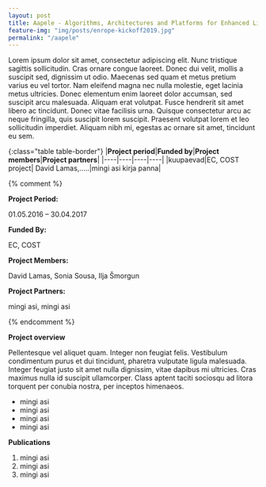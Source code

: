```yaml
---
layout: post
title: Aapele - Algorithms, Architectures and Platforms for Enhanced Living Environments
feature-img: "img/posts/enrope-kickoff2019.jpg"
permalink: "/aapele"
---
```


Lorem ipsum dolor sit amet, consectetur adipiscing elit. Nunc tristique sagittis sollicitudin. Cras ornare congue laoreet. Donec dui velit, mollis a suscipit sed, dignissim ut odio. Maecenas sed quam et metus pretium varius eu vel tortor. Nam eleifend magna nec nulla molestie, eget lacinia metus ultricies. Donec elementum enim laoreet dolor accumsan, sed suscipit arcu malesuada. Aliquam erat volutpat. Fusce hendrerit sit amet libero ac tincidunt. Donec vitae facilisis urna. Quisque consectetur arcu ac neque fringilla, quis suscipit lorem suscipit. Praesent volutpat lorem et leo sollicitudin imperdiet. Aliquam nibh mi, egestas ac ornare sit amet, tincidunt eu sem.

{:class="table table-border"}
|**Project period**|**Funded by**|**Project members**|**Project partners**|
|----|----|----|----|
|kuupaevad|EC, COST project| David Lamas,.....|mingi asi kirja panna|



{% comment %}
<div class="container">
<div class="row">
  <div class="col">
    <b>Project Period:</b>
    <p>01.05.2016 – 30.04.2017</p>
  </div>
  <div class="col">
    <b>Funded By:</b>
    <p>EC, COST</p>
  </div>
  <div class="col">
    <b>Project Members:</b>
    <p>David Lamas, Sonia Sousa, Ilja Šmorgun</p>
  </div>
  <div class="col">
    <b>Project Partners:</b>
    <p>mingi asi,  mingi asi</p>
  </div>
  </div>
</div>
{% endcomment %}

**Project overview**

Pellentesque vel aliquet quam. Integer non feugiat felis. Vestibulum condimentum purus et dui tincidunt, pharetra vulputate ligula malesuada. Integer feugiat justo sit amet nulla dignissim, vitae dapibus mi ultricies. Cras maximus nulla id suscipit ullamcorper. Class aptent taciti sociosqu ad litora torquent per conubia nostra, per inceptos himenaeos. 
<ul>
    <li>mingi asi</li>
    <li>mingi asi</li>
    <li>mingi asi</li>
    <li>mingi asi</li>
</ul>

**Publications**
<ol>
    <li>mingi asi</li>
    <li>mingi asi</li>
    <li>mingi asi</li>
</ol>
